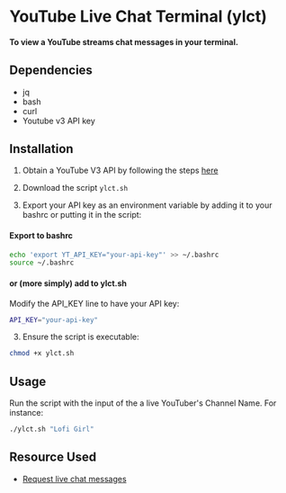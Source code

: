 # YouTube Live Chat Terminal (ylct)

#### To view a YouTube streams chat messages in your terminal. 

## Dependencies 

- jq 
- bash
- curl
- Youtube v3 API key 

## Installation 

1. Obtain a YouTube V3 API by following the steps [here](https://developers.google.com/youtube/v3/getting-started)

2. Download the script `ylct.sh`

3. Export your API key as an environment variable by adding it to your bashrc or putting it in the script: 

#### Export to bashrc

```bash
echo 'export YT_API_KEY="your-api-key"' >> ~/.bashrc
source ~/.bashrc
```

#### or (more simply) add to ylct.sh

Modify the API_KEY line to have your API key: 

```bash
API_KEY="your-api-key"
```

3. Ensure the script is executable: 

```bash
chmod +x ylct.sh
```

## Usage 

Run the script with the input of the a live YouTuber's Channel Name. For instance: 

```bash
./ylct.sh "Lofi Girl"
```

## Resource Used  

- [Request live chat messages](https://gist.github.com/w3cj/4f1fa02b26303ae1e0b1660f2349e705#3-request-live-chat-messages-using-this-activelivechatid)


